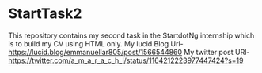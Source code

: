 # StartTask2
This repository contains my second task in the StartdotNg internship which is to build my CV using HTML only.
My lucid Blog Url- https://lucid.blog/emmanuellar805/post/1566544860
My twitter post URl-https://twitter.com/a_m_a_r_a_c_h_i/status/1164212223977447424?s=19
